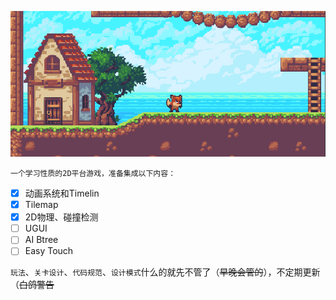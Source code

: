![preview](/Preview1.png "蓝天、白云、狗子")
  
    一个学习性质的2D平台游戏，准备集成以下内容：

- [x] 动画系统和Timelin  
- [x] Tilemap  
- [x] 2D物理、碰撞检测  
- [ ] UGUI  
- [ ] AI Btree  
- [ ] Easy Touch  

`玩法`、`关卡设计`、`代码规范`、`设计模式`什么的就先不管了（~~早晚会管的~~），不定期更新（~~白鸽警告~~
